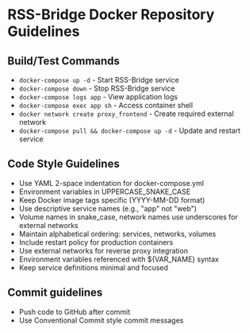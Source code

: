 # RSS-Bridge Docker Repository Guidelines

## Build/Test Commands
- `docker-compose up -d` - Start RSS-Bridge service
- `docker-compose down` - Stop RSS-Bridge service  
- `docker-compose logs app` - View application logs
- `docker-compose exec app sh` - Access container shell
- `docker network create proxy_frontend` - Create required external network
- `docker-compose pull && docker-compose up -d` - Update and restart service

## Code Style Guidelines
- Use YAML 2-space indentation for docker-compose.yml
- Environment variables in UPPERCASE_SNAKE_CASE
- Keep Docker image tags specific (YYYY-MM-DD format)
- Use descriptive service names (e.g., "app" not "web")
- Volume names in snake_case, network names use underscores for external networks
- Maintain alphabetical ordering: services, networks, volumes
- Include restart policy for production containers
- Use external networks for reverse proxy integration
- Environment variables referenced with ${VAR_NAME} syntax
- Keep service definitions minimal and focused

## Commit guidelines
- Push code to GitHub after commit
- Use Conventional Commit style commit messages
